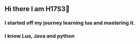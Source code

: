 ## Hi there I am H17S3👋
### I started off my journey learning lua and mastering it. 
### I know Lua, Java and python 
